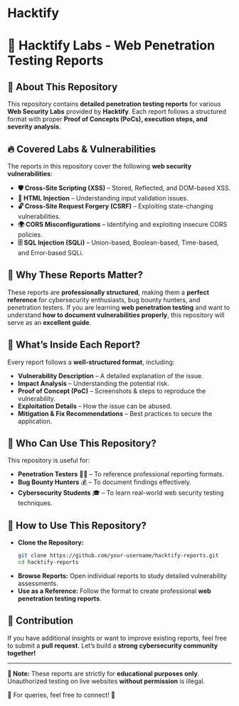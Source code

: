 # Hacktify

# 📌 Hacktify Labs - Web Penetration Testing Reports

## 📖 About This Repository
This repository contains **detailed penetration testing reports** for various **Web Security Labs** provided by **Hacktify**. Each report follows a structured format with proper **Proof of Concepts (PoCs), execution steps, and severity analysis**.

## 🔥 Covered Labs & Vulnerabilities
The reports in this repository cover the following **web security vulnerabilities**:

- **🛡️ Cross-Site Scripting (XSS)** – Stored, Reflected, and DOM-based XSS.
- **📌 HTML Injection** – Understanding input validation issues.
- **🔓 Cross-Site Request Forgery (CSRF)** – Exploiting state-changing vulnerabilities.
- **🌍 CORS Misconfigurations** – Identifying and exploiting insecure CORS policies.
- **🗄️ SQL Injection (SQLi)** – Union-based, Boolean-based, Time-based, and Error-based SQLi.

## 📝 Why These Reports Matter?
These reports are **professionally structured**, making them a **perfect reference** for cybersecurity enthusiasts, bug bounty hunters, and penetration testers. If you are learning **web penetration testing** and want to understand **how to document vulnerabilities properly**, this repository will serve as an **excellent guide**.

## 📑 What’s Inside Each Report?
Every report follows a **well-structured format**, including:
- **Vulnerability Description** – A detailed explanation of the issue.
- **Impact Analysis** – Understanding the potential risk.
- **Proof of Concept (PoC)** – Screenshots & steps to reproduce the vulnerability.
- **Exploitation Details** – How the issue can be abused.
- **Mitigation & Fix Recommendations** – Best practices to secure the application.

## 🎯 Who Can Use This Repository?
This repository is useful for:
- **Penetration Testers** 🕵️‍♂️ – To reference professional reporting formats.
- **Bug Bounty Hunters** 💰 – To document findings effectively.
- **Cybersecurity Students** 🎓 – To learn real-world web security testing techniques.

## 🚀 How to Use This Repository?
- **Clone the Repository:**
  ```bash
  git clone https://github.com/your-username/hacktify-reports.git
  cd hacktify-reports
  ```
- **Browse Reports:** Open individual reports to study detailed vulnerability assessments.
- **Use as a Reference:** Follow the format to create professional **web penetration testing reports**.

## 📢 Contribution
If you have additional insights or want to improve existing reports, feel free to submit a **pull request**. Let’s build a **strong cybersecurity community together!**

---
**📌 Note:** These reports are strictly for **educational purposes only**. Unauthorized testing on live websites **without permission** is illegal.

📩 For queries, feel free to connect! 🚀
